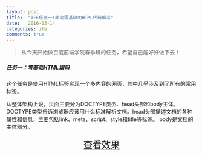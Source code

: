 ```yaml
---
layout: post
title:  "IFE任务一:面向零基础的HTML代码编写"
date:   2016-03-14
categories: ife
comments: true
---
```



> 从今天开始做百度前端学院春季班的任务，希望自己能好好做下去！

##### 任务一：零基础HTML编码

这个任务是使用HTML标签实现一个多内容的网页，其中几乎涉及到了所有的常用标签。

从整体架构上说，页面主要分为DOCTYPE类型、head头部和body主体。DOCTYPE类型告诉浏览器应该用什么标准解析文档。head头部描述文档的各种属性和信息，主要包括link、meta、script、style和title等标签。
body是文档的主体部分。

<div>
<a href="https://irife.github.io/ife/tliyun/task1/task1.html" target="_blank"><div style="height:50px;line-height:50px;text-align:center;font-size:24px;">查看效果</div></a>
</div>

